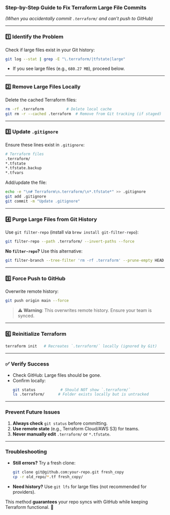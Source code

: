 ### **Step-by-Step Guide to Fix Terraform Large File Commits**  
*(When you accidentally commit `.terraform/` and can’t push to GitHub)*  

---

### **1️⃣ Identify the Problem**  
Check if large files exist in your Git history:  
```bash
git log --stat | grep -E "\.terraform/|tfstate|large"
```  
- If you see large files (e.g., `680.27 MB`), proceed below.  

---

### **2️⃣ Remove Large Files Locally**  
Delete the cached Terraform files:  
```bash
rm -rf .terraform          # Delete local cache
git rm -r --cached .terraform  # Remove from Git tracking (if staged)
```

---

### **3️⃣ Update `.gitignore`**  
Ensure these lines exist in `.gitignore`:  
```bash
# Terraform files
.terraform/
*.tfstate
*.tfstate.backup
*.tfvars
```  
Add/update the file:  
```bash
echo -e "\n# Terraform\n.terraform/\n*.tfstate*" >> .gitignore
git add .gitignore
git commit -m "Update .gitignore"
```

---

### **4️⃣ Purge Large Files from Git History**  
Use `git filter-repo` (install via `brew install git-filter-repo`):  
```bash
git filter-repo --path .terraform/ --invert-paths --force
```  
**No `filter-repo`?** Use this alternative:  
```bash
git filter-branch --tree-filter 'rm -rf .terraform' --prune-empty HEAD
```

---

### **5️⃣ Force Push to GitHub**  
Overwrite remote history:  
```bash
git push origin main --force
```  
> ⚠️ **Warning**: This overwrites remote history. Ensure your team is synced.

---

### **6️⃣ Reinitialize Terraform**  
```bash
terraform init   # Recreates `.terraform/` locally (ignored by Git)
```

---

### **✅ Verify Success**  
- Check GitHub: Large files should be gone.  
- Confirm locally:  
  ```bash
  git status           # Should NOT show `.terraform/`
  ls .terraform/      # Folder exists locally but is untracked
  ```

---

### **Prevent Future Issues**  
1. **Always check** `git status` before committing.  
2. **Use remote state** (e.g., Terraform Cloud/AWS S3) for teams.  
3. **Never manually edit** `.terraform/` or `*.tfstate`.  

---

### **Troubleshooting**  
- **Still errors?** Try a fresh clone:  
  ```bash
  git clone git@github.com:your-repo.git fresh_copy
  cp -r old_repo/*.tf fresh_copy/
  ```
- **Need history?** Use `git lfs` for large files (not recommended for providers).  

This method **guarantees** your repo syncs with GitHub while keeping Terraform functional. 🚀